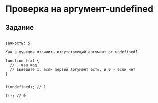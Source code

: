 # Проверка на аргумент-undefined

 ## Задание
```

важность: 5

Как в функции отличить отсутствующий аргумент от undefined?

function f(x) {
  // ..ваш код..
  // выведите 1, если первый аргумент есть, и 0 - если нет
}


f(undefined); // 1

f(); // 0




```

